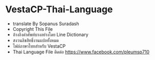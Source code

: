 # VestaCP-Thai-Language



 * translate By Sopanus Suradash
 * Copyright This File
 * อ้างอิงคำศัพท์บางอย่างโดย Line Dictionary
 * สงวนลิขสิทธิ์งานแปลทั้งหมด
 * ไฟล์ภาษาไทยสำหรับ VestaCP
 * Thai Language File 
ติดต่อ https://www.facebook.com/pleumsp710
